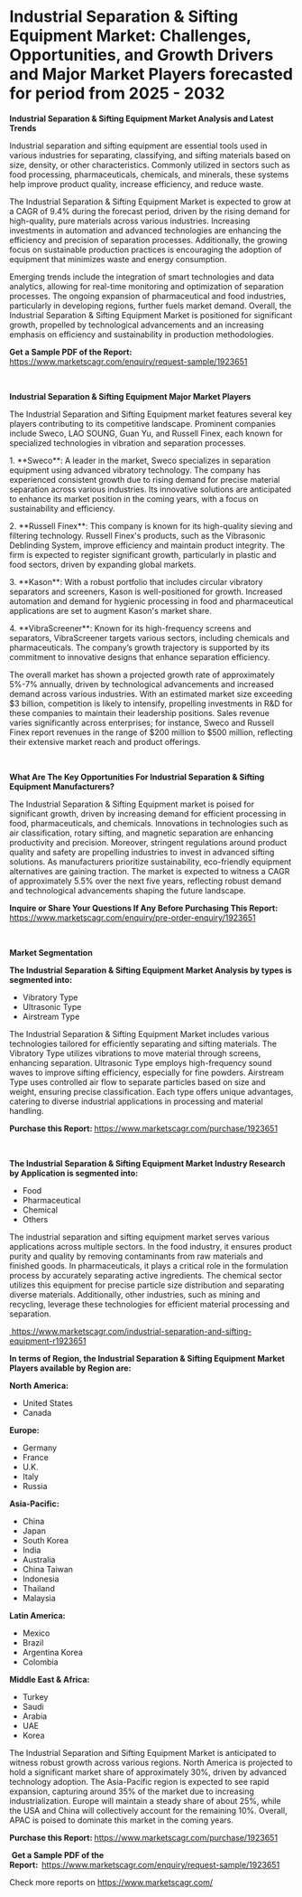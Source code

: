 <p><h1>Industrial Separation & Sifting Equipment Market: Challenges, Opportunities, and Growth Drivers and Major Market Players forecasted for period from 2025 - 2032</h1></p><p><strong>Industrial Separation & Sifting Equipment Market Analysis and Latest Trends</strong></p>
<p><p>Industrial separation and sifting equipment are essential tools used in various industries for separating, classifying, and sifting materials based on size, density, or other characteristics. Commonly utilized in sectors such as food processing, pharmaceuticals, chemicals, and minerals, these systems help improve product quality, increase efficiency, and reduce waste.</p><p>The Industrial Separation & Sifting Equipment Market is expected to grow at a CAGR of 9.4% during the forecast period, driven by the rising demand for high-quality, pure materials across various industries. Increasing investments in automation and advanced technologies are enhancing the efficiency and precision of separation processes. Additionally, the growing focus on sustainable production practices is encouraging the adoption of equipment that minimizes waste and energy consumption. </p><p>Emerging trends include the integration of smart technologies and data analytics, allowing for real-time monitoring and optimization of separation processes. The ongoing expansion of pharmaceutical and food industries, particularly in developing regions, further fuels market demand. Overall, the Industrial Separation & Sifting Equipment Market is positioned for significant growth, propelled by technological advancements and an increasing emphasis on efficiency and sustainability in production methodologies.</p></p>
<p><strong>Get a Sample PDF of the Report:&nbsp;</strong> <a href="https://www.marketscagr.com/enquiry/request-sample/1923651?utm_campaign=2110&utm_medium=2&utm_source=Github&utm_content=ia&utm_term=28032025&utm_id=industrial-separation-sifting-equipment">https://www.marketscagr.com/enquiry/request-sample/1923651</a></p>
<p>&nbsp;</p>
<p><strong>Industrial Separation & Sifting Equipment Major Market Players</strong></p>
<p><p>The Industrial Separation and Sifting Equipment market features several key players contributing to its competitive landscape. Prominent companies include Sweco, LAO SOUNG, Guan Yu, and Russell Finex, each known for specialized technologies in vibration and separation processes. </p><p>1. **Sweco**: A leader in the market, Sweco specializes in separation equipment using advanced vibratory technology. The company has experienced consistent growth due to rising demand for precise material separation across various industries. Its innovative solutions are anticipated to enhance its market position in the coming years, with a focus on sustainability and efficiency.</p><p>2. **Russell Finex**: This company is known for its high-quality sieving and filtering technology. Russell Finex's products, such as the Vibrasonic Deblinding System, improve efficiency and maintain product integrity. The firm is expected to register significant growth, particularly in plastic and food sectors, driven by expanding global markets.</p><p>3. **Kason**: With a robust portfolio that includes circular vibratory separators and screeners, Kason is well-positioned for growth. Increased automation and demand for hygienic processing in food and pharmaceutical applications are set to augment Kason's market share.</p><p>4. **VibraScreener**: Known for its high-frequency screens and separators, VibraScreener targets various sectors, including chemicals and pharmaceuticals. The company’s growth trajectory is supported by its commitment to innovative designs that enhance separation efficiency.</p><p>The overall market has shown a projected growth rate of approximately 5%-7% annually, driven by technological advancements and increased demand across various industries. With an estimated market size exceeding $3 billion, competition is likely to intensify, propelling investments in R&D for these companies to maintain their leadership positions. Sales revenue varies significantly across enterprises; for instance, Sweco and Russell Finex report revenues in the range of $200 million to $500 million, reflecting their extensive market reach and product offerings.</p></p>
<p>&nbsp;</p>
<p><strong>What Are The Key Opportunities For Industrial Separation & Sifting Equipment Manufacturers?</strong></p>
<p><p>The Industrial Separation & Sifting Equipment market is poised for significant growth, driven by increasing demand for efficient processing in food, pharmaceuticals, and chemicals. Innovations in technologies such as air classification, rotary sifting, and magnetic separation are enhancing productivity and precision. Moreover, stringent regulations around product quality and safety are propelling industries to invest in advanced sifting solutions. As manufacturers prioritize sustainability, eco-friendly equipment alternatives are gaining traction. The market is expected to witness a CAGR of approximately 5.5% over the next five years, reflecting robust demand and technological advancements shaping the future landscape.</p></p>
<p><strong>Inquire or Share Your Questions If Any Before Purchasing This Report:</strong> <a href="https://www.marketscagr.com/enquiry/pre-order-enquiry/1923651?utm_campaign=2110&utm_medium=2&utm_source=Github&utm_content=ia&utm_term=28032025&utm_id=industrial-separation-sifting-equipment">https://www.marketscagr.com/enquiry/pre-order-enquiry/1923651</a></p>
<p>&nbsp;</p>
<p><strong>Market Segmentation</strong></p>
<p><strong>The Industrial Separation & Sifting Equipment Market Analysis by types is segmented into:</strong></p>
<p><ul><li>Vibratory Type</li><li>Ultrasonic Type</li><li>Airstream Type</li></ul></p>
<p><p>The Industrial Separation & Sifting Equipment Market includes various technologies tailored for efficiently separating and sifting materials. The Vibratory Type utilizes vibrations to move material through screens, enhancing separation. Ultrasonic Type employs high-frequency sound waves to improve sifting efficiency, especially for fine powders. Airstream Type uses controlled air flow to separate particles based on size and weight, ensuring precise classification. Each type offers unique advantages, catering to diverse industrial applications in processing and material handling.</p></p>
<p><strong>Purchase this Report:&nbsp;</strong><a href="https://www.marketscagr.com/purchase/1923651?utm_campaign=2110&utm_medium=2&utm_source=Github&utm_content=ia&utm_term=28032025&utm_id=industrial-separation-sifting-equipment">https://www.marketscagr.com/purchase/1923651</a></p>
<p>&nbsp;</p>
<p><strong>The Industrial Separation & Sifting Equipment Market Industry Research by Application is segmented into:</strong></p>
<p><ul><li>Food</li><li>Pharmaceutical</li><li>Chemical</li><li>Others</li></ul></p>
<p><p>The industrial separation and sifting equipment market serves various applications across multiple sectors. In the food industry, it ensures product purity and quality by removing contaminants from raw materials and finished goods. In pharmaceuticals, it plays a critical role in the formulation process by accurately separating active ingredients. The chemical sector utilizes this equipment for precise particle size distribution and separating diverse materials. Additionally, other industries, such as mining and recycling, leverage these technologies for efficient material processing and separation.</p></p>
<p><a href="https://www.marketscagr.com/industrial-separation-and-sifting-equipment-r1923651?utm_campaign=2110&utm_medium=2&utm_source=Github&utm_content=ia&utm_term=28032025&utm_id=industrial-separation-sifting-equipment">&nbsp;https://www.marketscagr.com/industrial-separation-and-sifting-equipment-r1923651</a></p>
<p><strong>In terms of Region, the Industrial Separation & Sifting Equipment Market Players available by Region are:</strong></p>
<p>
    <p> <strong> North America: </strong>
        <ul>
            <li>United States</li>
            <li>Canada</li>
        </ul>
        </p> 
    <p> <strong> Europe: </strong>
        <ul>
            <li>Germany</li>
            <li>France</li>
            <li>U.K.</li>
            <li>Italy</li>
            <li>Russia</li>
        </ul>
        </p> 
    <p> <strong> Asia-Pacific: </strong>
        <ul>
            <li>China</li>
            <li>Japan</li>
            <li>South Korea</li>
            <li>India</li>
            <li>Australia</li>
            <li>China Taiwan</li>
            <li>Indonesia</li>
            <li>Thailand</li>
            <li>Malaysia</li>
        </ul>
        </p> 
    <p> <strong> Latin America: </strong>
        <ul>
            <li>Mexico</li>
            <li>Brazil</li>
            <li>Argentina Korea</li>
            <li>Colombia</li>
        </ul>
        </p> 
    <p> <strong> Middle East & Africa: </strong>
        <ul>
            <li>Turkey</li>
            <li>Saudi</li>
            <li>Arabia</li>
            <li>UAE</li>
            <li>Korea</li>
        </ul>
    </p>
    </p>
<p><p>The Industrial Separation and Sifting Equipment Market is anticipated to witness robust growth across various regions. North America is projected to hold a significant market share of approximately 30%, driven by advanced technology adoption. The Asia-Pacific region is expected to see rapid expansion, capturing around 35% of the market due to increasing industrialization. Europe will maintain a steady share of about 25%, while the USA and China will collectively account for the remaining 10%. Overall, APAC is poised to dominate this market in the coming years.</p></p>
<p><strong>Purchase this Report: </strong><a href="https://www.marketscagr.com/purchase/1923651?utm_campaign=2110&utm_medium=2&utm_source=Github&utm_content=ia&utm_term=28032025&utm_id=industrial-separation-sifting-equipment">https://www.marketscagr.com/purchase/1923651</a></p>
<p>&nbsp;<strong>Get a Sample PDF of the Report:&nbsp;&nbsp;</strong><a href="https://www.marketscagr.com/enquiry/request-sample/1923651?utm_campaign=2110&utm_medium=2&utm_source=Github&utm_content=ia&utm_term=28032025&utm_id=industrial-separation-sifting-equipment">https://www.marketscagr.com/enquiry/request-sample/1923651</a></p>
<p><strong></strong></p>
<p>Check more reports on <a href="https://www.marketscagr.com/?utm_campaign=2110&utm_medium=2&utm_source=Github&utm_content=ia&utm_term=28032025&utm_id=industrial-separation-sifting-equipment">https://www.marketscagr.com/</a></p>